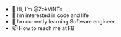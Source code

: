 - 👋 Hi, I’m @ZokViNTe
- 👀 I’m interested in code and life
- 🌱 I’m currently learning Software engineer
- 📫 How to reach me at FB 

<!---
ZokViNTe/ZokViNTe is a ✨ special ✨ repository because its `README.md` (this file) appears on your GitHub profile.
You can click the Preview link to take a look at your changes.
--->
